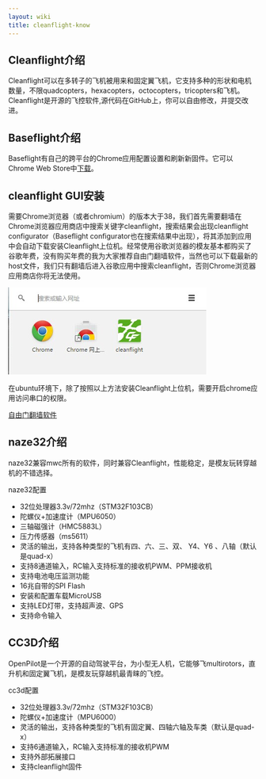 ```yaml
---
layout: wiki
title: cleanflight-know
---
```


## Cleanflight介绍

Cleanflight可以在多转子的飞机被用来和固定翼飞机，它支持多种的形状和电机数量，不限quadcopters，hexacopters，octocopters，tricopters和飞机。 Cleanflight是开源的飞控软件,源代码在GitHub上，你可以自由修改，并提交改进。

## Baseflight介绍

Baseflight有自己的跨平台的Chrome应用配置设置和刷新新固件。它可以Chrome Web Store中[下载]( https://chrome.google.com/webstore/detail/baseflight-configurator/mppkgnedeapfejgfimkdoninnofofigk?hl=en)。


## cleanflight GUI安装

需要Chrome浏览器（或者chromium）的版本大于38，我们首先需要翻墙在Chrome浏览器应用商店中搜索关键字cleanflight，搜索结果会出现cleanflight configurator（Baseflight configurator也在搜索结果中出现），将其添加到应用中会自动下载安装Cleanflight上位机。经常使用谷歌浏览器的模友基本都购买了谷歌年费，没有购买年费的我为大家推荐自由门翻墙软件，当然也可以下载最新的host文件，我们只有翻墙后进入谷歌应用中搜索cleanflight，否则Chrome浏览器应用商店你将无法使用。

![](../assets/img/cleanflight_003.jpg)

在ubuntu环境下，除了按照以上方法安装Cleanflight上位机，需要开启chrome应用访问串口的权限。

<a href="http://pan.baidu.com/s/1kTGLXrx" class="btn btn-lg btn-outline" role="button" target="_blank" >自由门翻墙软件</a>

## naze32介绍
naze32兼容mwc所有的软件，同时兼容Cleanflight，性能稳定，是模友玩转穿越机的不错选择。

naze32配置

* 32位处理器3.3v/72mhz（STM32F103CB）
* 陀螺仪+加速度计（MPU6050）
* 三轴磁强计（HMC5883L）
* 压力传感器（ms5611）
* 灵活的输出，支持各种类型的飞机有四、六、三、双、 Y4、Y6 、八轴（默认是quad-x）
* 支持8通道输入，RC输入支持标准的接收机PWM、PPM接收机
* 支持电池电压监测功能
* 16兆自带的SPI Flash
* 安装和配置车载MicroUSB
* 支持LED灯带，支持超声波、GPS
* 支持命令输入

## CC3D介绍

OpenPilot是一个开源的自动驾驶平台，为小型无人机，它能够飞multirotors，直升机和固定翼飞机，是模友玩穿越机最青睐的飞控。

cc3d配置

* 32位处理器3.3v/72mhz（STM32F103CB）
* 陀螺仪+加速度计（MPU6000）
* 灵活的输出，支持各种类型的飞机有固定翼、四轴六轴及车类（默认是quad-x）
* 支持6通道输入，RC输入支持标准的接收机PWM
* 支持外部拓展接口
* 支持cleanflight固件
